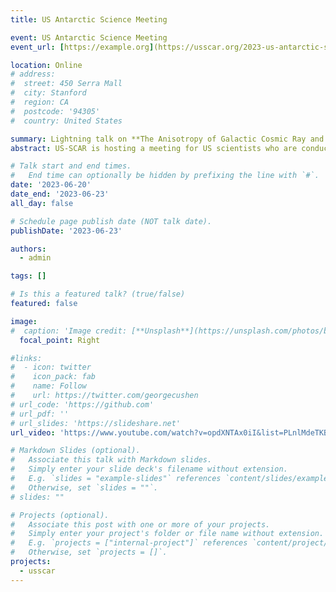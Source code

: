 ```yaml
---
title: US Antarctic Science Meeting

event: US Antarctic Science Meeting
event_url: [https://example.org](https://usscar.org/2023-us-antarctic-science-meeting)

location: Online
# address:
#  street: 450 Serra Mall
#  city: Stanford
#  region: CA
#  postcode: '94305'
#  country: United States

summary: Lightning talk on **The Anisotropy of Galactic Cosmic Ray and their Interaction in the Dynamic Antarctic Atmosphere**.
abstract: US-SCAR is hosting a meeting for US scientists who are conducting research in, from or about Antarctica and the Southern Ocean. Scientists interested in getting involved in Antarctic research through US programs are also welcome and encouraged to attend. This conference is open to all US scientists and anyone interested in US Antarctic research. There is no registration fee. The meeting will provide opportunities for US Antarctic scientists to get together and present their work, and for early career researchers and others new to Antarctic science to learn about SCAR and the various resources available to US scientists for Antarctic-related research. There will be a mix of Lightning Talks, panels and social activities for the US Antarctic Community to meet and interact. The meeting and associated events will be on Zoom. The schedule (see below) is set for two hours each day (one hour science and one hour panel) with additional time added for socializing. The panels will have brief presentations by panelists, and most of the time will be devoted to questions and discussion. The meeting will be similar in format to the 2021 US Antarctic Science Meeting. 

# Talk start and end times.
#   End time can optionally be hidden by prefixing the line with `#`.
date: '2023-06-20'
date_end: '2023-06-23'
all_day: false

# Schedule page publish date (NOT talk date).
publishDate: '2023-06-23'

authors:
  - admin

tags: []

# Is this a featured talk? (true/false)
featured: false

image:
#  caption: 'Image credit: [**Unsplash**](https://unsplash.com/photos/bzdhc5b3Bxs)'
  focal_point: Right

#links:
#  - icon: twitter
#    icon_pack: fab
#    name: Follow
#    url: https://twitter.com/georgecushen
# url_code: 'https://github.com'
# url_pdf: ''
# url_slides: 'https://slideshare.net'
url_video: 'https://www.youtube.com/watch?v=opdXNTAx0iI&list=PLnlMdeTKB-eO5DBVXeM4RNNV_yo7S4IDP&index=4&ab_channel=US-SCAR'

# Markdown Slides (optional).
#   Associate this talk with Markdown slides.
#   Simply enter your slide deck's filename without extension.
#   E.g. `slides = "example-slides"` references `content/slides/example-slides.md`.
#   Otherwise, set `slides = ""`.
# slides: ""

# Projects (optional).
#   Associate this post with one or more of your projects.
#   Simply enter your project's folder or file name without extension.
#   E.g. `projects = ["internal-project"]` references `content/project/deep-learning/index.md`.
#   Otherwise, set `projects = []`.
projects:
  - usscar
---
```

